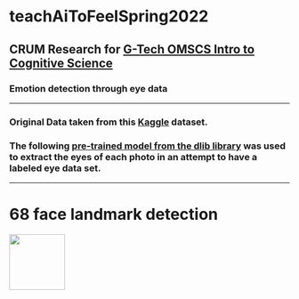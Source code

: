 # teachAiToFeelSpring2022

## CRUM Research for [G-Tech OMSCS Intro to Cognitive Science](https://omscs.gatech.edu/cs-6795-introduction-cognitive-science)

### Emotion detection through eye data

---


### Original Data taken from this [Kaggle](https://www.kaggle.com/brsdincer/eyes-image-dataset-for-machine-learning) dataset.


### The following [pre-trained model from the dlib library](http://dlib.net/) was used to extract the eyes of each photo in an attempt to have a labeled eye data set.

---
# 68 face landmark detection

<img src="https://s3.ap-south-1.amazonaws.com/s3.studytonight.com/curious/uploads/pictures/1592469192-74364.png" width="100" height="100">
